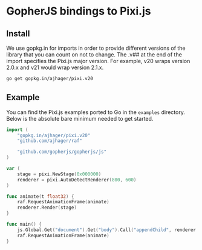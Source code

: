 # GopherJS bindings to Pixi.js

## Install

We use gopkg.in for imports in order to provide different versions of the library that you can count on not to change. The .v## at the end of the import specifies the Pixi.js major version. For example, v20 wraps version 2.0.x and v21 would wrap version 2.1.x.

```bash
go get gopkg.in/ajhager/pixi.v20
```

## Example

You can find the Pixi.js examples ported to Go in the `examples` directory. Below is the absolute bare minimum needed to get started.

```go
import (
	"gopkg.in/ajhager/pixi.v20"
	"github.com/ajhager/raf"

	"github.com/gopherjs/gopherjs/js"
)

var (
	stage = pixi.NewStage(0x000000)
	renderer = pixi.AutoDetectRenderer(800, 600)
)

func animate(t float32) {
	raf.RequestAnimationFrame(animate)
	renderer.Render(stage)
}

func main() {
	js.Global.Get("document").Get("body").Call("appendChild", renderer.View)
	raf.RequestAnimationFrame(animate)
}
```
